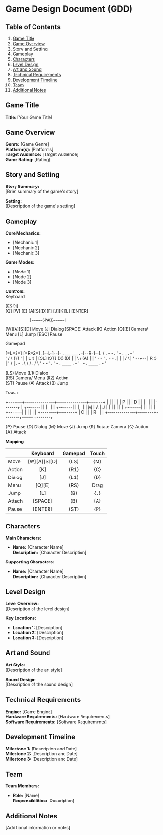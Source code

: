 # Game Design Document (GDD)

## Table of Contents
1. [Game Title](#game-title)
2. [Game Overview](#game-overview)
3. [Story and Setting](#story-and-setting)
4. [Gameplay](#gameplay)
5. [Characters](#characters)
6. [Level Design](#level-design)
7. [Art and Sound](#art-and-sound)
8. [Technical Requirements](#technical-requirements)
9. [Development Timeline](#development-timeline)
10. [Team](#team)
11. [Additional Notes](#additional-notes)

## Game Title
**Title:** [Your Game Title]

## Game Overview
**Genre:** [Game Genre]  
**Platform(s):** [Platforms]  
**Target Audience:** [Target Audience]  
**Game Rating:** [Rating]

## Story and Setting
**Story Summary:**  
[Brief summary of the game's story]

**Setting:**  
[Description of the game's setting]

## Gameplay
**Core Mechanics:**  
- [Mechanic 1]
- [Mechanic 2]
- [Mechanic 3]

**Game Modes:**  
- [Mode 1]
- [Mode 2]
- [Mode 3]

**Controls:**  
Keyboard

[ESC][                                      
      [Q] [W] [E]
       [A][S][D][F]      [J][K][L]      [ENTER]
 
               [=====SPACE=====] 

 [W][A][S][D] Move        [J] Dialog
 [SPACE] Attack           [K] Action
 [Q][E] Camera/ Menu      [L] Jump
 [ESC] Pause


Gamepad

[=L=2=]                               [=R=2=]
   .[--L-1--]- . ___               ___ . -[--R-1--].
 /   . - - .         ' - . _ . - '                   \
'  /         \                               (Y)      '
| |    L 3    |      [SL]     [ST]        (X)   (B)   |
|  \         /                               (A)      |
|    ' - - '                          . - - .         |
|            |                      /         \       |
'          --+--                   |    R 3    |      '
 \           |           . - .      \         /      / 
   .                   /       \      ' - - '      .
     ' - . _____ . - '           ' - . _____ . - '

(LS) Move              (L1) Dialog     
(RS) Camera/ Menu      (R2) Action      
(ST) Pause             (A) Attack
                       (B) Jump


Touch

+-------+---------------+---------------+-------+
|       |               |               |       |
|   P   |               |               |   D   |
|       |               |               |       |
|-------+               |               +-------|
|                       |                       |
|                       |               +-------|
|                       |               |       |
|           M           |           A   |   J   |
|                       |               |       |
|                       |               +-------|
|                       |                       |
|                       |               +-------|
|                       |               |       |
|              +--------+--------+      |   C   |
|              |        R        |      |       |
+--------------+--------+--------+------+-------+

{P} Pause           {D} Dialog 
{M} Move            {J} Jump 
{R} Rotate Camera   {C} Action   
{A} Attack



**Mapping**  

|       |Keyboard      |Gamepad        |Touch        |
|:------|:------------:|:-------------:|:-----------:|
|   Move|  [W][A][S][D]|           (LS)|          {M}|
| Action|           [K]|           (R1)|          {C}|
| Dialog|           [J]|           (L1)|          {D}|
|   Menu|        [Q][E]|           (RS)|         Drag|
|   Jump|           [L]|            (B)|          {J}|
| Attach|       [SPACE]|            (B)|          {A}|
|  Pause|       [ENTER]|           (ST)|          {P}|

## Characters
**Main Characters:**  
- **Name:** [Character Name]  
    **Description:** [Character Description]

**Supporting Characters:**  
- **Name:** [Character Name]  
    **Description:** [Character Description]

## Level Design
**Level Overview:**  
[Description of the level design]

**Key Locations:**  
- **Location 1:** [Description]
- **Location 2:** [Description]
- **Location 3:** [Description]

## Art and Sound
**Art Style:**  
[Description of the art style]

**Sound Design:**  
[Description of the sound design]

## Technical Requirements
**Engine:** [Game Engine]  
**Hardware Requirements:** [Hardware Requirements]  
**Software Requirements:** [Software Requirements]

## Development Timeline
**Milestone 1:** [Description and Date]  
**Milestone 2:** [Description and Date]  
**Milestone 3:** [Description and Date]

## Team
**Team Members:**  
- **Role:** [Name]  
    **Responsibilities:** [Description]

## Additional Notes
[Additional information or notes]
